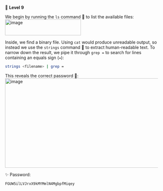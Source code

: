 🔐 **Level 9**

We begin by running the `ls` command 📂 to list the available files:  
<img width="250" height="53" alt="image" src="https://github.com/user-attachments/assets/52ec7296-0e63-4f77-8409-0535e6002b13" />

Inside, we find a binary file. Using `cat` would produce unreadable output, so instead we use the `strings` command 🔎 to extract human-readable text. To narrow down the result, we pipe it through `grep =` to search for lines containing an equals sign (`=`):  

```bash
strings <filename> | grep =
```
This reveals the correct password 🔑:
<img width="577" height="296" alt="image" src="https://github.com/user-attachments/assets/1d538089-4892-42a2-9d9d-97e58358970a" />

✨ Password:

```
FGUW5ilLVJrxX9kMYMmlN4MgbpfMiqey
```
